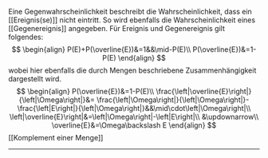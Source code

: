 Eine Gegenwahrscheinlichkeit beschreibt die Wahrscheinlichkeit, dass ein [[Ereignis(se)]] nicht eintritt. So wird ebenfalls die Wahrscheinlichkeit eines [[Gegenereignis]] angegeben.
Für Ereignis und Gegenereignis gilt folgendes:
$$
\begin{align}
	P(E)+P(\overline{E})&=1&&\mid-P(E)\\
	P(\overline{E})&=1-P(E)
\end{align}
$$
wobei hier ebenfalls die durch Mengen beschriebene Zusammenhängigkeit dargestellt wird.
$$
\begin{align}
	P(\overline{E})&=1-P(E)\\
	\frac{\left|\overline{E}\right|}{\left|\Omega\right|}&=
	\frac{\left|\Omega\right|}{\left|\Omega\right|}-\frac{\left|E\right|}{\left|\Omega\right|}&&\mid\cdot\left|\Omega\right|\\
	\left|\overline{E}\right|&=\left|\Omega\right|-\left|E\right|\\
	&\updownarrow\\
	\overline{E}&=\Omega\backslash E
\end{align}
$$
[[Komplement einer Menge]]

---